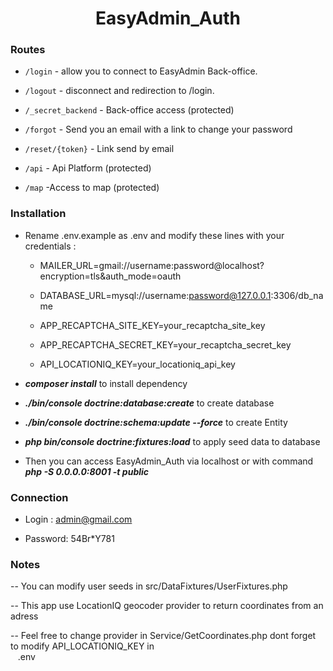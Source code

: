   

<div  align="center">

<h1>EasyAdmin_Auth</h1>

</div>

  

### Routes

  

*  `/login` - allow you to connect to EasyAdmin Back-office.

*  `/logout` - disconnect and redirection to /login.

  

*  `/_secret_backend` - Back-office access (protected)

  

*  `/forgot` - Send you an email with a link to change your password

  

*  `/reset/{token}` - Link send by email

  

*  `/api` - Api Platform (protected)

  

*  `/map` -Access to map (protected)

  
  

### Installation

  

* Rename .env.example as .env and modify these lines with your credentials :

  
   * MAILER_URL=gmail://username:password@localhost?encryption=tls&auth_mode=oauth

   * DATABASE_URL=mysql://username:password@127.0.0.1:3306/db_name

   * APP_RECAPTCHA_SITE_KEY=your_recaptcha_site_key

   * APP_RECAPTCHA_SECRET_KEY=your_recaptcha_secret_key

   * API_LOCATIONIQ_KEY=your_locationiq_api_key

*  ***composer install*** to install dependency

  

*  ***./bin/console doctrine:database:create*** to create database

  

*  ***./bin/console doctrine:schema:update --force*** to create Entity

  

*  ***php bin/console doctrine:fixtures:load*** to apply seed data to database

  

* Then you can access EasyAdmin_Auth via localhost or with command ***php -S 0.0.0.0:8001 -t public***

  

### Connection

  

* Login : admin@gmail.com

* Password: 54Br*Y781

  

### Notes

-- You can modify user seeds in src/DataFixtures/UserFixtures.php </hr>

-- This app use LocationIQ geocoder provider to return coordinates from an adress </hr>

-- Feel free to change provider in Service/GetCoordinates.php dont forget to modify API_LOCATIONIQ_KEY in   
 &nbsp; &nbsp;.env 